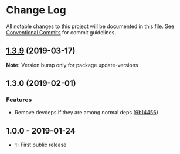 # Change Log

All notable changes to this project will be documented in this file.
See [Conventional Commits](https://conventionalcommits.org) for commit guidelines.

## [1.3.9](https://gitlab.com/codsen/codsen/compare/update-versions@1.3.8...update-versions@1.3.9) (2019-03-17)

**Note:** Version bump only for package update-versions





## 1.3.0 (2019-02-01)

### Features

- Remove devdeps if they are among normal deps ([9b14456](https://gitlab.com/codsen/codsen/commit/9b14456))

## 1.0.0 - 2019-01-24

- ✨ First public release
